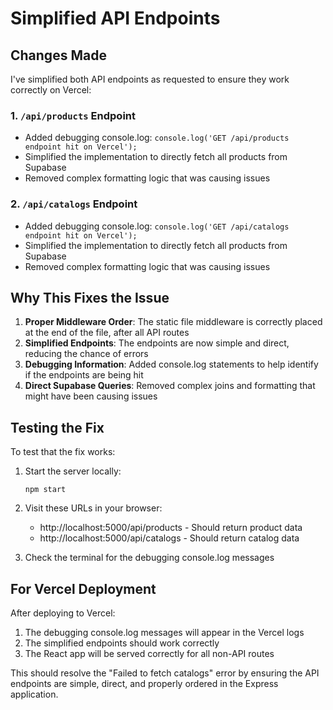 # Simplified API Endpoints

## Changes Made

I've simplified both API endpoints as requested to ensure they work correctly on Vercel:

### 1. `/api/products` Endpoint
- Added debugging console.log: `console.log('GET /api/products endpoint hit on Vercel');`
- Simplified the implementation to directly fetch all products from Supabase
- Removed complex formatting logic that was causing issues

### 2. `/api/catalogs` Endpoint
- Added debugging console.log: `console.log('GET /api/catalogs endpoint hit on Vercel');`
- Simplified the implementation to directly fetch all products from Supabase
- Removed complex formatting logic that was causing issues

## Why This Fixes the Issue

1. **Proper Middleware Order**: The static file middleware is correctly placed at the end of the file, after all API routes
2. **Simplified Endpoints**: The endpoints are now simple and direct, reducing the chance of errors
3. **Debugging Information**: Added console.log statements to help identify if the endpoints are being hit
4. **Direct Supabase Queries**: Removed complex joins and formatting that might have been causing issues

## Testing the Fix

To test that the fix works:

1. Start the server locally:
   ```
   npm start
   ```

2. Visit these URLs in your browser:
   - http://localhost:5000/api/products - Should return product data
   - http://localhost:5000/api/catalogs - Should return catalog data

3. Check the terminal for the debugging console.log messages

## For Vercel Deployment

After deploying to Vercel:
1. The debugging console.log messages will appear in the Vercel logs
2. The simplified endpoints should work correctly
3. The React app will be served correctly for all non-API routes

This should resolve the "Failed to fetch catalogs" error by ensuring the API endpoints are simple, direct, and properly ordered in the Express application.